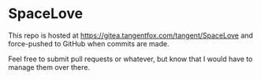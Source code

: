 SpaceLove
=========

This repo is hosted at https://gitea.tangentfox.com/tangent/SpaceLove and force-pushed to GitHub when commits are made.

Feel free to submit pull requests or whatever, but know that I would have to manage them over there.
